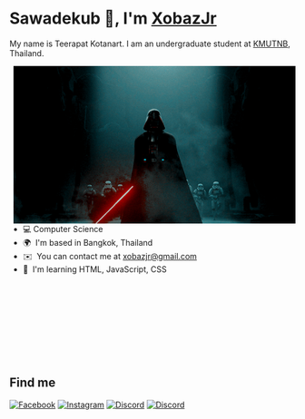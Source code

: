 <!-- 
Hello, and thank you very much for checking out my README. Feel free to use it!.
-->
Sawadekub 🙏, I'm <a href="https://www.youtube.com/watch?v=dQw4w9WgXcQ">XobazJr</a></h2>  
================================== 
My name is Teerapat Kotanart. I am an undergraduate student at <a href="https://www.kmutnb.ac.th/">KMUTNB</a></h2>, Thailand. 

<img hight="410" width="497" alt="GIF" align="right" src="https://github.com/xobazjr/xobazjr/blob/main/assets/darth-vader.gif">

*   💻  Computer Science
*   🌍  I'm based in Bangkok, Thailand 
*   ✉️  You can contact me at [xobazjr@gmail.com](mailto:xobazjr@gmail.com)
*   🧠  I'm learning HTML, JavaScript, CSS

</br>
</br>
</br>
</br>
</br>
</br>
</br>
</br>

## Find me

<p><a href="https://www.facebook.com/XobazJr/" target="_blank"><img alt="Facebook" src="https://img.shields.io/badge/Facebook-1877F2?style=for-the-badge&logo=facebook&logoColor=white"/></a>
  <a href="https://www.instagram.com/xobazjr/" target="_blank"><img alt="Instagram" src="https://img.shields.io/badge/-Instagram-%23E4405F?style=for-the-badge&logo=instagram&logoColor=white"/></a>
  <a href="https://discord.com/channels/@xobazjr/" target="_blank"><img alt="Discord" src="https://img.shields.io/badge/Discord-7289DA?style=for-the-badge&logo=discord&logoColor=white"/></a>
  <a href="mailto:xobazjr@gmail.com" target="_blank"><img alt="Discord" src="https://img.shields.io/badge/Gmail-333333?style=for-the-badge&logo=gmail&logoColor=red)"/></a>
</p>
